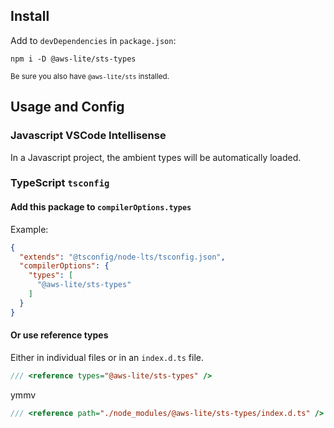 ## Install

Add to `devDependencies` in `package.json`:

```
npm i -D @aws-lite/sts-types
```

<small>Be sure you also have `@aws-lite/sts` installed.</small>

## Usage and Config

### Javascript VSCode Intellisense

In a Javascript project, the ambient types will be automatically loaded.

### TypeScript `tsconfig`

#### Add this package to `compilerOptions.types`

Example:

```json
{
  "extends": "@tsconfig/node-lts/tsconfig.json",
  "compilerOptions": {
    "types": [
      "@aws-lite/sts-types"
    ]
  }
}
```

#### Or use reference types

Either in individual files or in an `index.d.ts` file.

```ts
/// <reference types="@aws-lite/sts-types" />
```

ymmv

```ts
/// <reference path="./node_modules/@aws-lite/sts-types/index.d.ts" />
```
